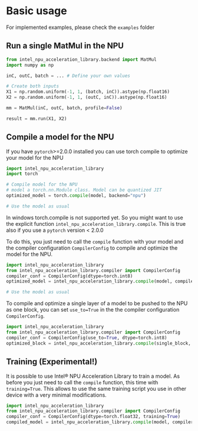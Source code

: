 # Basic usage

For implemented examples, please check the `examples` folder

## Run a single MatMul in the NPU

```python
from intel_npu_acceleration_library.backend import MatMul
import numpy as np

inC, outC, batch = ... # Define your own values

# Create both inputs
X1 = np.random.uniform(-1, 1, (batch, inC)).astype(np.float16)
X2 = np.random.uniform(-1, 1, (outC, inC)).astype(np.float16)

mm = MatMul(inC, outC, batch, profile=False)

result = mm.run(X1, X2)

```

## Compile a model for the NPU

If you have `pytorch`>=2.0.0 installed you can use torch compile to optimize your model for the NPU

```python
import intel_npu_acceleration_library
import torch

# Compile model for the NPU
# model a torch.nn.Module class. Model can be quantized JIT
optimized_model = torch.compile(model, backend="npu")

# Use the model as usual

```

In windows torch.compile is not supported yet. So you might want to use the explicit function `intel_npu_acceleration_library.compile`. This is true also if you use a `pytorch` version < 2.0.0

To do this, you just need to call the `compile` function with your model and the compiler configuration `CompilerConfig` to compile and optimize the model for the NPU.
```python
import intel_npu_acceleration_library
from intel_npu_acceleration_library.compiler import CompilerConfig
compiler_conf = CompilerConfig(dtype=torch.int8)
optimized_model = intel_npu_acceleration_library.compile(model, compiler_conf)

# Use the model as usual

```

To compile and optimize a single layer of a model to be pushed to the NPU as one block, you can set `use_to=True` in the the compiler configuration `CompilerConfig`.
```python
import intel_npu_acceleration_library
from intel_npu_acceleration_library.compiler import CompilerConfig
compiler_conf = CompilerConfig(use_to=True, dtype=torch.int8)
optimized_block = intel_npu_acceleration_library.compile(single_block, compiler_conf)

```

## Training (**Experimental!**)

It is possible to use Intel® NPU Acceleration Library to train a model. As before you just need to call the `compile` function, this time with `training=True`. This allows to use the same training script you use in other device with a very minimal modifications.

```python
import intel_npu_acceleration_library
from intel_npu_acceleration_library.compiler import CompilerConfig
compiler_conf = CompilerConfig(dtype=torch.float32, training=True)
compiled_model = intel_npu_acceleration_library.compile(model, compiler_conf)
```
